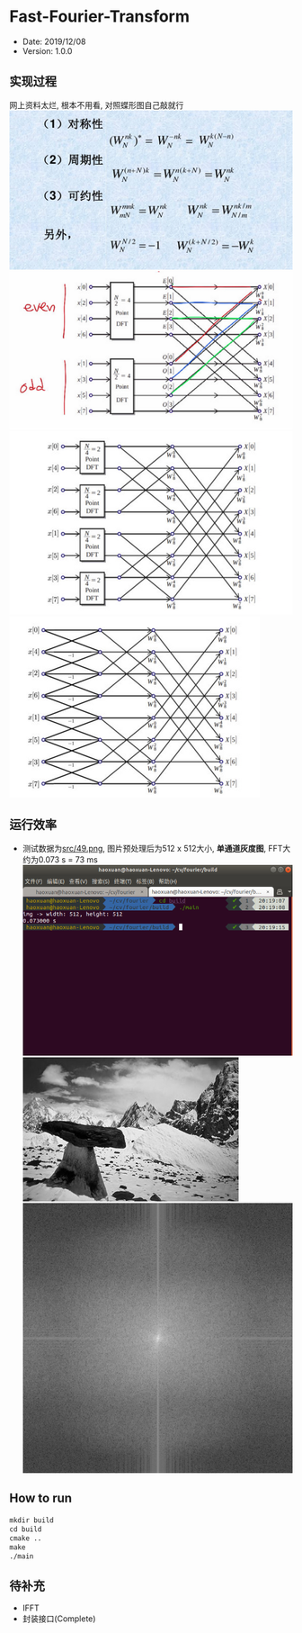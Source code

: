 # Fast-Fourier-Transform

- Date: 2019/12/08
- Version: 1.0.0

## 实现过程

网上资料太烂, 根本不用看, 对照蝶形图自己敲就行  
![](asset/figure0.png)  
![](asset/figure1.png)  
![](asset/figure2.png)  
![](asset/figure3.png)  

## 运行效率

- 测试数据为[src/49.png](src/49.png), 图片预处理后为512 x 512大小, **单通道灰度图**, FFT大约为0.073 s = 73 ms  
![](asset/time.png)  
![](src/49.png)  
![](asset/fft.png)  

## How to run
```shell
mkdir build
cd build
cmake ..
make
./main
```

## 待补充

- IFFT
- 封装接口(Complete)
